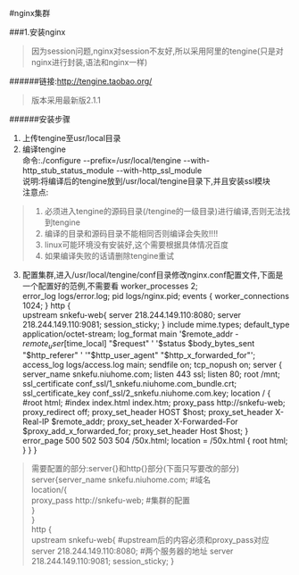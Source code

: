 #nginx集群

###1.安装nginx

>因为session问题,nginx对session不友好,所以采用阿里的tengine(只是对nginx进行封装,语法和nginx一样)  

######链接:http://tengine.taobao.org/
>版本采用最新版2.1.1

######安装步骤
1. 上传tengine至usr/local目录  
2. 编译tengine  
命令:./configure --prefix=/usr/local/tengine --with-http_stub_status_module --with-http_ssl_module  
说明:将编译后的tengine放到/usr/local/tengine目录下,并且安装ssl模块  
注意点:  
>1. 必须进入tengine的源码目录(/tengine的一级目录)进行编译,否则无法找到tengine  
>2. 编译的目录和源码目录不能相同否则编译会失败!!!!  
>3. linux可能环境没有安装好,这个需要根据具体情况百度  
>4. 如果编译失败的话请删除tengine重试
3. 配置集群,进入/usr/local/tengine/conf目录修改nginx.conf配置文件,下面是一个配置好的范例,不需要看
        worker_processes  2;  
        error_log  logs/error.log;
        pid        logs/nginx.pid;
        events {
            worker_connections  1024;
        }
        http {  
            upstream snkefu-web{
                server 218.244.149.110:8080;
                server 218.244.149.110:9081;
	            session_sticky;
        }
	    include       mime.types;
        default_type  application/octet-stream;
        log_format main  '$remote_addr - $remote_user [$time_local] "$request" '
                         '$status $body_bytes_sent "$http_referer" '
                         '"$http_user_agent" "$http_x_forwarded_for"';
        access_log  logs/access.log  main;
        sendfile       on;
        tcp_nopush     on;
        server {
            server_name snkefu.niuhome.com;
            listen 443 ssl;
            listen 80;
            root /mnt;	
            ssl_certificate conf_ssl/1_snkefu.niuhome.com_bundle.crt;
            ssl_certificate_key conf_ssl/2_snkefu.niuhome.com.key;
            location / {
                #root   html;
                #index  index.html index.htm;
	            proxy_pass http://snkefu-web;
        	    proxy_redirect off;
        	    proxy_set_header HOST $host;
        	    proxy_set_header X-Real-IP $remote_addr;
        	    proxy_set_header X-Forwarded-For $proxy_add_x_forwarded_for;
        	    proxy_set_header Host $host;
                }
                error_page   500 502 503 504  /50x.html;
                location = /50x.html {
                    root   html;
                }
            }
        }

>需要配置的部分:server{}和http{}部分(下面只写要改的部分)  
        server{server_name snkefu.niuhome.com;  #域名  
            location/{  
                proxy_pass http://snkefu-web; #集群的配置  
            }  
        }  
        http {  
            upstream snkefu-web{  #upstream后的内容必须和proxy_pass对应
                server 218.244.149.110:8080; #两个服务器的地址
                server 218.244.149.110:9081;
	            session_sticky;
        }





